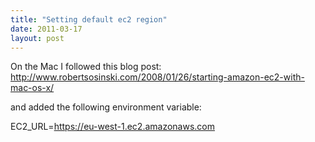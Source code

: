 ```yaml
---
title: "Setting default ec2 region"
date: 2011-03-17
layout: post
---
```

On the Mac I followed this blog post: http://www.robertsosinski.com/2008/01/26/starting-amazon-ec2-with-mac-os-x/

and added the following environment variable:

  EC2_URL=https://eu-west-1.ec2.amazonaws.com

